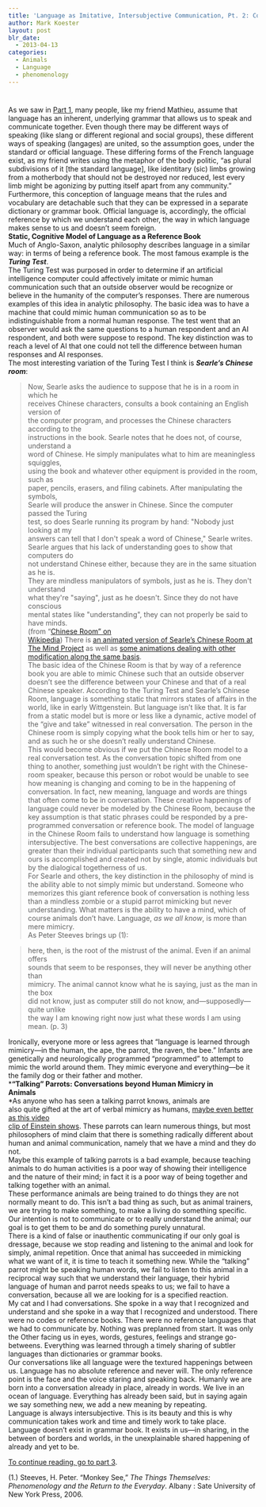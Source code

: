 ```yaml
---
title: 'Language as Imitative, Intersubjective Communication, Pt. 2: Conversing beyond the Static, Cognitive Model of Language'
author: Mark Koester
layout: post
blr_date:
  - 2013-04-13
categories:
  - Animals
  - Language
  - phenomenology
---
```

# 

As we saw in [Part 1][1], many people, like my friend Mathieu, assume that language has an inherent, underlying grammar that allows us to speak and communicate together. Even though there may be different ways of speaking (like slang or different regional and social groups), these different ways of speaking (langages) are united, so the assumption goes, under the standard or official language. These differing forms of the French language exist, as my friend writes using the metaphor of the body politic, “as plural subdivisions of it [the standard language], like identitary (sic) limbs growing from a motherbody that should not be destroyed nor reduced, lest every limb might be agonizing by putting itself apart from any community.” Furthermore, this conception of language means that the rules and vocabulary are detachable such that they can be expressed in a separate dictionary or grammar book. Official language is, accordingly, the official reference by which we understand each other, the way in which language makes sense to us and doesn’t seem foreign.  
**Static, Cognitive Model of Language as a Reference Book**  
Much of Anglo-Saxon, analytic philosophy describes language in a similar way: in terms of being a reference book. The most famous example is the ***Turing Test***.  
The Turing Test was purposed in order to determine if an artificial intelligence computer could affectively imitate or mimic human communication such that an outside observer would be recognize or believe in the humanity of the computer’s responses. There are numerous examples of this idea in analytic philosophy. The basic idea was to have a machine that could mimic human communication so as to be indistinguishable from a normal human response. The test went that an observer would ask the same questions to a human respondent and an AI respondent, and both were suppose to respond. The key distinction was to reach a level of AI that one could not tell the difference between human responses and AI responses.  
The most interesting variation of the Turing Test I think is ***Searle’s Chinese room***:

 [1]: http://mysticatheist.blogspot.com/2008/02/language-as-imitative-intersubjective.html

> Now, Searle asks the audience to suppose that he is in a room in which he  
> receives Chinese characters, consults a book containing an English version of  
> the computer program, and processes the Chinese characters according to the  
> instructions in the book. Searle notes that he does not, of course, understand a  
> word of Chinese. He simply manipulates what to him are meaningless squiggles,  
> using the book and whatever other equipment is provided in the room, such as  
> paper, pencils, erasers, and filing cabinets. After manipulating the symbols,  
> Searle will produce the answer in Chinese. Since the computer passed the Turing  
> test, so does Searle running its program by hand: "Nobody just looking at my  
> answers can tell that I don't speak a word of Chinese," Searle writes.  
> Searle argues that his lack of understanding goes to show that computers do  
> not understand Chinese either, because they are in the same situation as he is.  
> They are mindless manipulators of symbols, just as he is. They don't understand  
> what they're "saying", just as he doesn't. Since they do not have conscious  
> mental states like "understanding", they can not properly be said to have minds.  
> (from “[Chinese Room” on  
> Wikipedia][2]) 
There is [an animated version of Searle’s Chinese Room at The Mind Project][3] as well as [some animations dealing with other modification along the same basis][4].  
The basic idea of the Chinese Room is that by way of a reference book you are able to mimic Chinese such that an outside observer doesn’t see the difference between your Chinese and that of a real Chinese speaker. According to the Turing Test and Searle’s Chinese Room, language is something static that mirrors states of affairs in the world, like in early Wittgenstein. But language isn’t like that. It is far from a static model but is more or less like a dynamic, active model of the “give and take” witnessed in real conversation. The person in the Chinese room is simply copying what the book tells him or her to say, and as such he or she doesn’t really understand Chinese.  
This would become obvious if we put the Chinese Room model to a real conversation test. As the conversation topic shifted from one thing to another, something just wouldn’t be right with the Chinese-room speaker, because this person or robot would be unable to see how meaning is changing and coming to be in the happening of conversation. In fact, new meaning, language and words are things that often come to be in conversation. These creative happenings of language could never be modeled by the Chinese Room, because the key assumption is that static phrases could be responded by a pre-programmed conversation or reference book. The model of language in the Chinese Room fails to understand how language is something intersubjective. The best conversations are collective happenings, are greater than their individual participants such that something new and ours is accomplished and created not by single, atomic individuals but by the dialogical togetherness of us.  
For Searle and others, the key distinction in the philosophy of mind is the ability able to not simply mimic but understand. Someone who memorizes this giant reference book of conversation is nothing less than a mindless zombie or a stupid parrot mimicking but never understanding. What matters is the ability to have a mind, which of course animals don’t have. Language, *as we all know*, is more than mere mimicry.  
As Peter Steeves brings up (1):

> here, then, is the root of the mistrust of the animal. Even if an animal offers  
> sounds that seem to be responses, they will never be anything other than  
> mimicry. The animal cannot know what he is saying, just as the man in the box  
> did not know, just as computer still do not know, and—supposedly—quite unlike  
> the way I am knowing right now just what these words I am using mean. (p. 3)

Ironically, everyone more or less agrees that “language is learned through mimicry—in the human, the ape, the parrot, the raven, the bee.” Infants are genetically and neurologically programmed “programmed” to attempt to mimic the world around them. They mimic everyone and everything—be it the family dog or their father and mother.  
***“Talking” Parrots: Conversations beyond Human Mimicry in  
Animals**  
*As anyone who has seen a talking parrot knows, animals are  
also quite gifted at the art of verbal mimicry as humans, [maybe even better as this video  
clip of Einstein shows][5]. These parrots can learn numerous things, but most  
philosophers of mind claim that there is something radically different about  
human and animal communication, namely that we have a mind and they do not.  
Maybe this example of talking parrots is a bad example, because teaching animals to do human activities is a poor way of showing their intelligence and the nature of their mind; in fact it is a poor way of being together and talking together with an animal.  
These performance animals are being trained to do things they are not normally meant to do. This isn’t a bad thing as such, but as animal trainers, we are trying to make something, to make a living do something specific. Our intention is not to communicate or to really understand the animal; our goal is to get them to be and do something purely unnatural.  
There is a kind of false or inauthentic communicating if our only goal is dressage, because we stop reading and listening to the animal and look for simply, animal repetition. Once that animal has succeeded in mimicking what we want of it, it is time to teach it something new. While the “talking” parrot might be speaking human words, we fail to listen to this animal in a reciprocal way such that we understand their language, their hybrid language of human and parrot needs speaks to us; we fail to have a conversation, because all we are looking for is a specified reaction.  
My cat and I had conversations. She spoke in a way that I recognized and understand and she spoke in a way that I recognized and understood. There were no codes or reference books. There were no reference languages that we had to communicate by. Nothing was preplanned from start. It was only the Other facing us in eyes, words, gestures, feelings and strange go-betweens. Everything was learned through a timely sharing of subtler languages than dictionaries or grammar books.  
Our conversations like all language were the textured happenings between us. Language has no absolute reference and never will. The only reference point is the face and the voice staring and speaking back. Humanly we are born into a conversation already in place, already in words. We live in an ocean of language. Everything has already been said, but in saying again we say something new, we add a new meaning by repeating.  
Language is always intersubjective. This is its beauty and this is why communication takes work and time and timely work to take place. Language doesn’t exist in grammar book. It exists in us—in sharing, in the between of borders and worlds, in the unexplainable shared happening of already and yet to be.

[To continue reading, go to part 3][6].

(1.) Steeves, H. Peter. “Monkey See,” *The Things Themselves: Phenomenology and the Return to the Everyday*. Albany : Sate University of New York Press, 2006.

 [2]: http://en.wikipedia.org/wiki/Chinese_room
 [3]: http://www.mind.ilstu.edu/curriculum/searle_chinese_room/searle_chinese_room.php
 [4]: http://www.mind.ilstu.edu/curriculum/searle_chinese_room/searle_robot_reply.php
 [5]: http://fr.youtube.com/watch?v=lSDFzg8_Wfg
 [6]: http://mysticatheist.blogspot.com/2008/02/language-as-imitative-intersubjective_6620.html